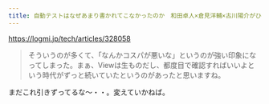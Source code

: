 ```yaml
---
title: 自動テストはなぜあまり書かれてこなかったのか　和田卓人×倉見洋輔×古川陽介がひもとく、フロントエンドテストの歴史　　 - ログミーTech
---
```


https://logmi.jp/tech/articles/328058

> そういうのが多くて、「なんかコスパが悪いな」というのが強い印象になってしまった。まぁ、Viewは生ものだし、都度目で確認すればいいよという時代がずっと続いていたというのがあったと思いますね。

まだこれ引きずってるな〜・・。変えていかねば。
